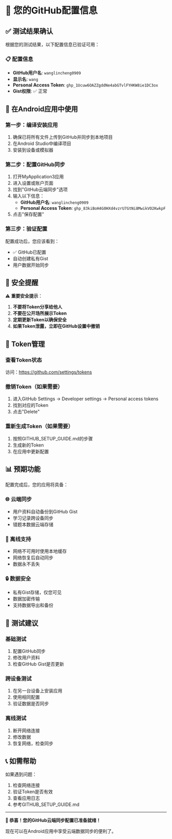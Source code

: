 # 🔑 您的GitHub配置信息

## ✅ 测试结果确认

根据您的测试结果，以下配置信息已验证可用：

### 📋 配置信息
- **GitHub用户名**: `wanglincheng0909`
- **显示名**: `wang`
- **Personal Access Token**: `ghp_1Ucuw6OAZZgddNe4abGTvlFYHKW8ie1DC3ox`
- **Gist权限**: ✅ 正常

## 📱 在Android应用中使用

### 第一步：编译安装应用
1. 确保已将所有文件上传到GitHub并同步到本地项目
2. 在Android Studio中编译项目
3. 安装到设备或模拟器

### 第二步：配置GitHub同步
1. 打开MyApplication3应用
2. 进入设置或账户页面
3. 找到"GitHub云端同步"选项
4. 输入以下信息：
   - **GitHub用户名**: `wanglincheng0909`
   - **Personal Access Token**: `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`
5. 点击"保存配置"

### 第三步：验证配置
配置成功后，您应该看到：
- ✅ GitHub已配置
- 自动创建私有Gist
- 用户数据开始同步

## 🔐 安全提醒

⚠️ **重要安全提示**：
1. **不要将Token分享给他人**
2. **不要在公开场所展示Token**
3. **定期更新Token以确保安全**
4. **如果Token泄露，立即在GitHub设置中撤销**

## 🔄 Token管理

### 查看Token状态
访问：https://github.com/settings/tokens

### 撤销Token（如果需要）
1. 进入GitHub Settings → Developer settings → Personal access tokens
2. 找到对应的Token
3. 点击"Delete"

### 重新生成Token（如果需要）
1. 按照GITHUB_SETUP_GUIDE.md的步骤
2. 生成新的Token
3. 在应用中更新配置

## 📊 预期功能

配置完成后，您的应用将具备：

### 🌐 云端同步
- 用户资料自动备份到GitHub Gist
- 学习记录跨设备同步
- 错题本数据云端存储

### 📱 离线支持
- 网络不可用时使用本地缓存
- 网络恢复后自动同步
- 数据永不丢失

### 🔒 数据安全
- 私有Gist存储，仅您可见
- 数据加密传输
- 支持数据导出和备份

## 🧪 测试建议

### 基础测试
1. 配置GitHub同步
2. 修改用户资料
3. 检查GitHub Gist是否更新

### 跨设备测试
1. 在另一台设备上安装应用
2. 使用相同配置
3. 验证数据是否同步

### 离线测试
1. 断开网络连接
2. 修改数据
3. 恢复网络，检查同步

## 📞 如需帮助

如果遇到问题：
1. 检查网络连接
2. 验证Token是否有效
3. 查看应用日志
4. 参考GITHUB_SETUP_GUIDE.md

---

**🎉 恭喜！您的GitHub云端同步配置已准备就绪！**

现在可以在Android应用中享受云端数据同步的便利了。
